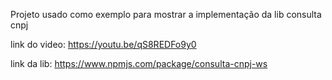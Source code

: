 Projeto usado como exemplo para mostrar a implementação da lib consulta cnpj

link do video:
https://youtu.be/qS8REDFo9y0

link da lib:
https://www.npmjs.com/package/consulta-cnpj-ws